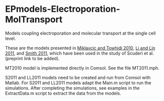 # EPmodels-Electroporation-MolTransport
Models coupling electroporation and molecular transport at the single cell level. 

These are the models presented in [Miklavcic and Towhidi 2010](https://doi.org/10.2478/v10019-010-0002-3), [Li and Lin 2011](https://doi.org/10.1016/j.bioelechem.2011.04.006), and [Smith 2011](https://dspace.mit.edu/handle/1721.1/63085), which have been used in the study of Scuderi et al. (preprint link to be added). 

MT2010 model is implemented directly in Comsol. See the file MT2011.mph. 

S2011 and LL2011  models need to be created and run from Comsol with Matlab. 
For S2011 and LL2011 models adapt the Main.m script to run the simulations. 
After completing the simulations, see examples in the ExtractData.m script to extract the data from the models. 
